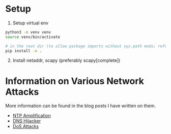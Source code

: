 # Setup
1. Setup virtual env
```bash
python3 -m venv venv
source venv/bin/activate

# in the root dir (to allow package imports without sys.path mods; refer: https://stackoverflow.com/a/50193944/9810349) 
pip install -e .
```

2. Install netaddr, scapy (preferably scapy[complete])

# Information on Various Network Attacks
More information can be found in the blog posts I have written on them.

* [NTP Amplification](https://fsec404.github.io/blog/A-look-at-NTP-traffic-amplification/)
* [DNS Hijacker](https://fsec404.github.io/blog/DNS-hijacking/#results)
* [DoS Attacks](https://fsec404.github.io/blog/Introduction-to-a-few-network-attacks/)
